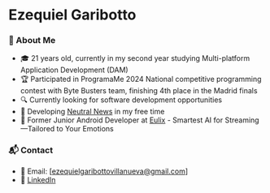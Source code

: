# Ezequiel Garibotto

### 👋 About Me
- 🎓 21 years old, currently in my second year studying Multi-platform Application Development (DAM)
- 🏆 Participated in ProgramaMe 2024 National competitive programming contest with Byte Busters team, finishing 4th place in the Madrid finals
- 🔍 Currently looking for software development opportunities
- 📰 Developing [Neutral News](https://github.com/EzequielGaribotto/neutral-news-android) in my free time
- 💼 Former Junior Android Developer at [Eulix](https://www.producthunt.com/products/eulix) - Smartest AI for Streaming—Tailored to Your Emotions

### 📬 Contact
- 📧 Email: [ezequielgaribottovillanueva@gmail.com]
- 🔗 [LinkedIn](https://linkedin.com/in/ezequielgaribotto)
